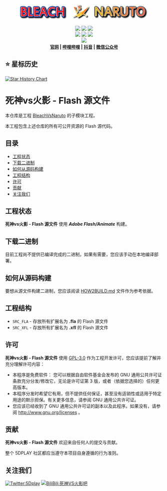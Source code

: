 <p align = "center">
<a href  = "https://bvn-sports.com/"><img src = "title.png" /></a>
</p>

<p align = "center">
<img src = "https://img.shields.io/github/stars/5DPLAY-Game-Studio/BleachVsNaruto_FlashSrc" />
<img src = "https://img.shields.io/github/forks/5DPLAY-Game-Studio/BleachVsNaruto_FlashSrc" />
<img src = "https://img.shields.io/github/followers/5DPLAY-Game-Studio" />
<br />
<img src = "https://img.shields.io/github/contributors/5DPLAY-Game-Studio/BleachVsNaruto_FlashSrc" />
<img src = "https://img.shields.io/github/created-at/5DPLAY-Game-Studio/BleachVsNaruto_FlashSrc" />
<img src = "https://img.shields.io/github/license/5DPLAY-Game-Studio/BleachVsNaruto_FlashSrc" />
<br />
<!-- <img src = "https://img.shields.io/github/languages/top/5DPLAY-Game-Studio/BleachVsNaruto_FlashSrc" /> -->
<img src = "https://img.shields.io/github/v/tag/5DPLAY-Game-Studio/BleachVsNaruto_FlashSrc" />
<br />
<strong>
<a href = "https://bvn-sports.com/">官网</a> |
<a href = "https://space.bilibili.com/1340107883">哔哩哔哩</a> |
<a href = "https://www.douyin.com/user/MS4wLjABAAAAJ2UeSAz7T6qx7XSSL70IgfuMsZZaxOIvPIL3Zdvmk8rSAoBfNfngGx7Zy2jFSnYj">抖音</a> |
<a href = "https://mp.weixin.qq.com/mp/profile_ext?action=home&__biz=Mzg4ODE1MjgyNw==">微信公众号</a>
</strong>
</p>

## ⭐ 星标历史 <!-- omit in toc -->

[![Star History Chart](https://api.star-history.com/svg?repos=5DPLAY-Game-Studio/BleachVsNaruto,5DPLAY-Game-Studio/BleachVsNaruto_FlashSrc&type=Date)](https://www.star-history.com/#5DPLAY-Game-Studio/BleachVsNaruto&5DPLAY-Game-Studio/BleachVsNaruto_FlashSrc&Date)

# 死神vs火影 - Flash 源文件 <!-- omit in toc -->

<!-- 中文版(README.md) | [English](README_en.md) -->

本仓库是工程 [BleachVsNaruto](https://github.com/5DPLAY-Game-Studio/BleachVsNaruto) 的子模块工程。

本工程包含上述仓库的所有可公开资源的 Flash 源代码。

## 目录 <!-- omit in toc -->

- [工程状态](#工程状态)
- [下载二进制](#下载二进制)
- [如何从源码构建](#如何从源码构建)
- [工程结构](#工程结构)
- [许可](#许可)
- [贡献](#贡献)
- [关注我们](#关注我们)

## 工程状态

**死神vs火影 - Flash 源文件** 使用 ***Adobe Flash/Animate*** 构建。

## 下载二进制

目前工程尚不提供已编译完成的二进制，如果有需要，您应该手动在本地编译部署。

## 如何从源码构建

要想从源文件构建二进制，您应该阅读 [HOW2BUILD.md](HOW2BUILD.md) 文件作为参考依据。

## 工程结构

- `SRC_FLA` - 存放所有扩展名为 **.fla** 的 Flash 源文件
- `SRC_XFL` - 存放所有扩展名为 **.xfl** 的 Flash 源文件

## 许可

**死神vs火影 - Flash 源文件** 使用 [GPL-3.0] 作为工程开发许可，您应该提前了解并充分理解许可内容：

- 本程序是免费软件： 您可以根据自由软件基金会发布的 GNU 通用公共许可证条款充分分发/修改它，无论是许可证第 3 版，或者（依据您选择的）任何更高版本。
- 本程序分发时希望它有用，但不提供任何保证，甚至没有适销性或适用于特定用途的默示担保。有关更多信息，请参阅 GNU 通用公共许可证。
- 您应该已经收到了 GNU 通用公共许可证的副本以及此程序。如果没有，请参阅 <http://www.gnu.org/licenses> 。

## 贡献

**死神vs火影 - Flash 源文件** 欢迎来自任何人的提交与贡献。

整个 5DPLAY 社区都应当遵守本项目自身遵循的行为准则。

## 关注我们

[![Twitter:5Dplay](https://img.shields.io/twitter/follow/5Dplay)](https://x.com/5DPLAY) [![BiliBili:死神VS火影吧](https://badgen.net/badge/BiliBili/死神VS火影吧/)](https://space.bilibili.com/1340107883)

[GPL-3.0]: https://www.gnu.org/licenses/gpl-3.0.html
